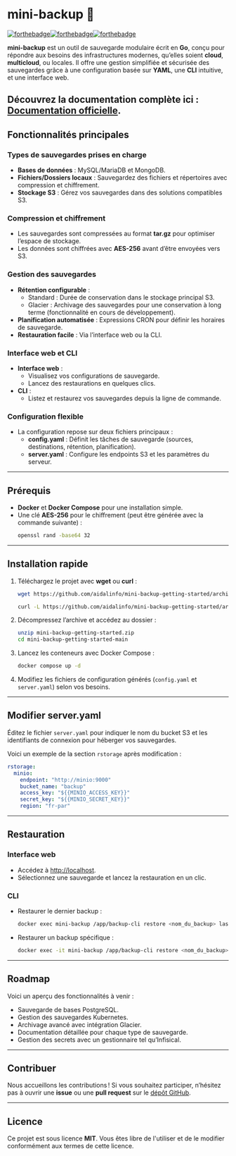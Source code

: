 # mini-backup 🚀

[![forthebadge](https://forthebadge.com/images/badges/built-with-love.svg)](http://forthebadge.com)[![forthebadge](https://forthebadge.com/images/badges/made-with-go.svg)](https://forthebadge.com)[![forthebadge](https://forthebadge.com/images/badges/made-with-vue.svg)](https://forthebadge.com)

**mini-backup** est un outil de sauvegarde modulaire écrit en **Go**, conçu pour répondre aux besoins des infrastructures modernes, qu’elles soient **cloud**, **multicloud**, ou locales. Il offre une gestion simplifiée et sécurisée des sauvegardes grâce à une configuration basée sur **YAML**, une **CLI** intuitive, et une interface web.

Découvrez la documentation complète ici : [Documentation officielle](https://mini-backup.aidalinfo.fr/).
---

## Fonctionnalités principales

### Types de sauvegardes prises en charge
- **Bases de données** : MySQL/MariaDB et MongoDB.
- **Fichiers/Dossiers locaux** : Sauvegardez des fichiers et répertoires avec compression et chiffrement.
- **Stockage S3** : Gérez vos sauvegardes dans des solutions compatibles S3.

### Compression et chiffrement
- Les sauvegardes sont compressées au format **tar.gz** pour optimiser l’espace de stockage.
- Les données sont chiffrées avec **AES-256** avant d’être envoyées vers S3.

### Gestion des sauvegardes
- **Rétention configurable** :
  - Standard : Durée de conservation dans le stockage principal S3.
  - Glacier : Archivage des sauvegardes pour une conservation à long terme (fonctionnalité en cours de développement).
- **Planification automatisée** : Expressions CRON pour définir les horaires de sauvegarde.
- **Restauration facile** : Via l’interface web ou la CLI.

### Interface web et CLI
- **Interface web** :
  - Visualisez vos configurations de sauvegarde.
  - Lancez des restaurations en quelques clics.
- **CLI** :
  - Listez et restaurez vos sauvegardes depuis la ligne de commande.

### Configuration flexible
- La configuration repose sur deux fichiers principaux :
  - **config.yaml** : Définit les tâches de sauvegarde (sources, destinations, rétention, planification).
  - **server.yaml** : Configure les endpoints S3 et les paramètres du serveur.

---

## Prérequis

- **Docker** et **Docker Compose** pour une installation simple.
- Une clé **AES-256** pour le chiffrement (peut être générée avec la commande suivante) :
  ```bash
  openssl rand -base64 32
  ```

---

## Installation rapide

1. Téléchargez le projet avec **wget** ou **curl** :
   ```bash
   wget https://github.com/aidalinfo/mini-backup-getting-started/archive/refs/heads/main.zip -O mini-backup-getting-started.zip
   ```
   ```bash
   curl -L https://github.com/aidalinfo/mini-backup-getting-started/archive/refs/heads/main.zip -o mini-backup-getting-started.zip
   ```

2. Décompressez l’archive et accédez au dossier :
   ```bash
   unzip mini-backup-getting-started.zip
   cd mini-backup-getting-started-main
   ```

3. Lancez les conteneurs avec Docker Compose :
   ```bash
   docker compose up -d
   ```

4. Modifiez les fichiers de configuration générés (`config.yaml` et `server.yaml`) selon vos besoins.

---

## Modifier server.yaml

Éditez le fichier `server.yaml` pour indiquer le nom du bucket S3 et les identifiants de connexion pour héberger vos sauvegardes.

Voici un exemple de la section `rstorage` après modification :

```yaml
rstorage:
  minio:
    endpoint: "http://minio:9000"
    bucket_name: "backup"
    access_key: "${{MINIO_ACCESS_KEY}}"
    secret_key: "${{MINIO_SECRET_KEY}}"
    region: "fr-par"
```

---

## Restauration

### Interface web
- Accédez à [http://localhost](http://localhost).
- Sélectionnez une sauvegarde et lancez la restauration en un clic.

### CLI
- Restaurer le dernier backup :
  ```bash
  docker exec mini-backup /app/backup-cli restore <nom_du_backup> last
  ```
- Restaurer un backup spécifique :
  ```bash
  docker exec -it mini-backup /app/backup-cli restore <nom_du_backup>
  ```

---

## Roadmap

Voici un aperçu des fonctionnalités à venir :
- Sauvegarde de bases PostgreSQL.
- Gestion des sauvegardes Kubernetes.
- Archivage avancé avec intégration Glacier.
- Documentation détaillée pour chaque type de sauvegarde.
- Gestion des secrets avec un gestionnaire tel qu’Infisical.

---

## Contribuer

Nous accueillons les contributions ! Si vous souhaitez participer, n’hésitez pas à ouvrir une **issue** ou une **pull request** sur le [dépôt GitHub](https://github.com/aidalinfo/mini-backup).

---

## Licence

Ce projet est sous licence **MIT**. Vous êtes libre de l'utiliser et de le modifier conformément aux termes de cette licence.
